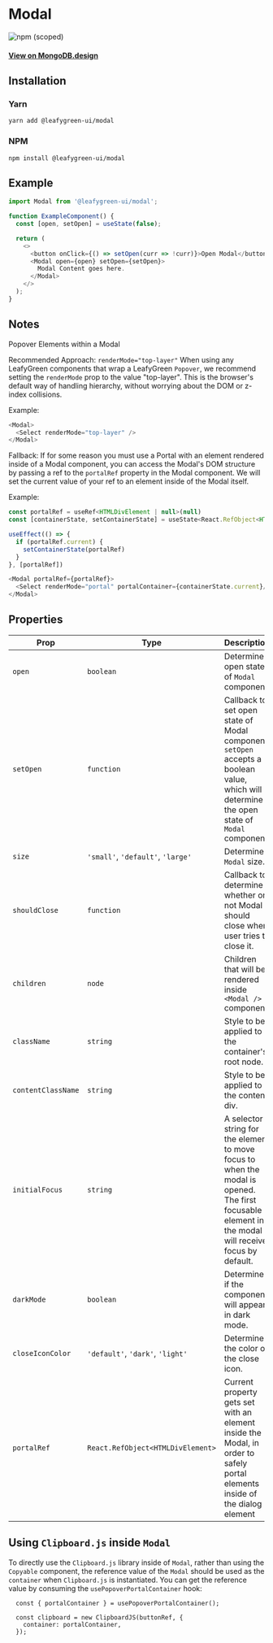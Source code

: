 # Modal

![npm (scoped)](https://img.shields.io/npm/v/@leafygreen-ui/modal.svg)

#### [View on MongoDB.design](https://www.mongodb.design/component/modal/live-example/)

## Installation

### Yarn

```shell
yarn add @leafygreen-ui/modal
```

### NPM

```shell
npm install @leafygreen-ui/modal
```

## Example

```js
import Modal from '@leafygreen-ui/modal';

function ExampleComponent() {
  const [open, setOpen] = useState(false);

  return (
    <>
      <button onClick={() => setOpen(curr => !curr)}>Open Modal</button>
      <Modal open={open} setOpen={setOpen}>
        Modal Content goes here.
      </Modal>
    </>
  );
}
```

## Notes

Popover Elements within a Modal

Recommended Approach: `renderMode="top-layer"`
When using any LeafyGreen components that wrap a LeafyGreen `Popover`, we recommend setting the `renderMode` prop to the value "top-layer". This is the browser's default way of handling hierarchy, without worrying about the DOM or z-index collisions.

Example:

```js
<Modal>
  <Select renderMode="top-layer" />
</Modal>
```

Fallback:
If for some reason you must use a Portal with an element rendered inside of a Modal component, you can access the Modal's DOM structure by passing a ref to the `portalRef` property in the Modal component. We will set the current value of your ref to an element inside of the Modal itself.

Example:

```js
const portalRef = useRef<HTMLDivElement | null>(null)
const [containerState, setContainerState] = useState<React.RefObject<HTMLDivElement>>(null)

useEffect(() => {
  if (portalRef.current) {
    setContainerState(portalRef)
  }
}, [portalRef])

<Modal portalRef={portalRef}>
  <Select renderMode="portal" portalContainer={containerState.current}/>
</Modal>
```

## Properties

| Prop               | Type                              | Description                                                                                                                                          | Default      |
| ------------------ | --------------------------------- | ---------------------------------------------------------------------------------------------------------------------------------------------------- | ------------ |
| `open`             | `boolean`                         | Determines open state of `Modal` component                                                                                                           | `false`      |
| `setOpen`          | `function`                        | Callback to set open state of Modal component. `setOpen` accepts a boolean value, which will determine the open state of `Modal` component.          | `() => {}`   |
| `size`             | `'small'`, `'default'`, `'large'` | Determines `Modal` size.                                                                                                                             | `'default'`  |
| `shouldClose`      | `function`                        | Callback to determine whether or not Modal should close when user tries to close it.                                                                 | `() => true` |
| `children`         | `node`                            | Children that will be rendered inside `<Modal />` component.                                                                                         |              |
| `className`        | `string`                          | Style to be applied to the container's root node.                                                                                                    |              |
| `contentClassName` | `string`                          | Style to be applied to the content div.                                                                                                              |              |
| `initialFocus`     | `string`                          | A selector string for the element to move focus to when the modal is opened. The first focusable element in the modal will receive focus by default. |              |
| `darkMode`         | `boolean`                         | Determines if the component will appear in dark mode.                                                                                                | `false`      |
| `closeIconColor`   | `'default'`, `'dark'`, `'light'`  | Determines the color of the close icon.                                                                                                              | `default`    |
| `portalRef`        | `React.RefObject<HTMLDivElement>` | Current property gets set with an element inside the Modal, in order to safely portal elements inside of the dialog element                          |              |

## Using `Clipboard.js` inside `Modal`

To directly use the `Clipboard.js` library inside of `Modal`, rather than using the `Copyable` component, the reference value of the `Modal` should be used as the `container` when `Clipboard.js` is instantiated. You can get the reference value by consuming the `usePopoverPortalContainer` hook:

```
  const { portalContainer } = usePopoverPortalContainer();

  const clipboard = new ClipboardJS(buttonRef, {
    container: portalContainer,
  });
```
